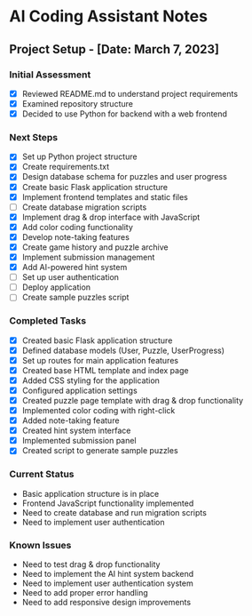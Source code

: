 # AI Coding Assistant Notes

## Project Setup - [Date: March 7, 2023]

### Initial Assessment
- [x] Reviewed README.md to understand project requirements
- [x] Examined repository structure
- [x] Decided to use Python for backend with a web frontend

### Next Steps
- [x] Set up Python project structure
- [x] Create requirements.txt
- [x] Design database schema for puzzles and user progress
- [x] Create basic Flask application structure
- [x] Implement frontend templates and static files
- [ ] Create database migration scripts
- [x] Implement drag & drop interface with JavaScript
- [x] Add color coding functionality
- [x] Develop note-taking features
- [x] Create game history and puzzle archive
- [x] Implement submission management
- [x] Add AI-powered hint system
- [ ] Set up user authentication
- [ ] Deploy application
- [ ] Create sample puzzles script

### Completed Tasks
- [x] Created basic Flask application structure
- [x] Defined database models (User, Puzzle, UserProgress)
- [x] Set up routes for main application features
- [x] Created base HTML template and index page
- [x] Added CSS styling for the application
- [x] Configured application settings
- [x] Created puzzle page template with drag & drop functionality
- [x] Implemented color coding with right-click
- [x] Added note-taking feature
- [x] Created hint system interface
- [x] Implemented submission panel
- [x] Created script to generate sample puzzles

### Current Status
- Basic application structure is in place
- Frontend JavaScript functionality implemented
- Need to create database and run migration scripts
- Need to implement user authentication

### Known Issues
- Need to test drag & drop functionality
- Need to implement the AI hint system backend
- Need to implement user authentication system
- Need to add proper error handling
- Need to add responsive design improvements
